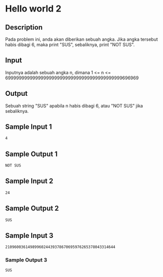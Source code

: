 # Hello world 2

## Description

Pada problem ini, anda akan diberikan sebuah angka. Jika angka tersebut habis dibagi 6, maka print "SUS", sebaliknya, print "NOT SUS".

## Input

Inputnya adalah sebuah angka n, dimana 1 <= n <= 6999999999999999999999999999999999999999999696969

## Output

Sebuah string "SUS" apabila n habis dibagi 6, atau "NOT SUS" jika sebaliknya.

## Sample Input 1

```bash
4
```

## Sample Output 1

```bash
NOT SUS
```

## Sample Input 2

```bash
24
```

## Sample Output 2

```bash
SUS
```

## Sample Input 3

```bash
2109600361498996024439378670695976265378043314644
```

### Sample Output 3

```bash
SUS
```
